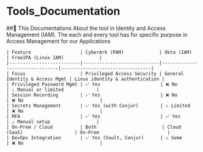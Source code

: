 # Tools_Documentation
##📄 This Documentations About the tool in Identity and Access Management (IAM). 
The each and every tool has for specific purpose in Access Management for our Applications 
```
| Feature                  | CyberArk (PAM)             | Okta (IAM)                     | FreeIPA (Linux IAM)             |
|--------------------------|----------------------------|--------------------------------|---------------------------------|
| Focus                    | Privileged Access Security | General Identity & Access Mgmt | Linux identity & authentication |
| Privileged Password Mgmt | ✅ Yes                      | ❌ No                           | ⚠️ Manual or limited            |
| Session Recording        | ✅ Yes                      | ❌ No                           | ❌ No                            |
| Secrets Management       | ✅ Yes (with Conjur)        | ⚠️ Limited                      | ❌ No                            |
| MFA                      | ✅ Yes                      | ✅ Yes                          | ⚠️ Manual setup                 |
| On-Prem / Cloud          | Both                        | Cloud (SaaS)                   | On-Prem                         |
| DevOps Integration       | ✅ Yes (Vault, Conjur)      | ⚠️ Some                         | ❌ No                            |

```
